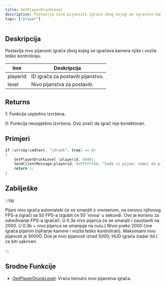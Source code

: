 ```yaml
---
title: SetPlayerDrunkLevel
description: Postavlja nivo pijanosti igrača zbog kojeg se igračeva kamera njiše i vozila teško kontroliraju.
tags: ["player"]
---
```


## Deskripcija

Postavlja nivo pijanosti igrača zbog kojeg se igračeva kamera njiše i vozila teško kontroliraju.

| Ime      | Deskripcija                       |
| -------- | --------------------------------- |
| playerid | ID igrača za postaviti pijanstvo. |
| level    | Nivo pijanstva za postaviti.      |

## Returns

1: Funkcija uspješno izvršena.

0: Funkcija neuspješno izvršena. Ovo znači da igrač nije konektovan.

## Primjeri

```c
if (strcmp(cmdtext, "/drunk", true) == 0)
{
    SetPlayerDrunkLevel (playerid, 4000);
    SendClientMessage(playerid, 0xFFFFFFAA, "Sada si pijan; nemoj da piješ i voziš!");
    return 1;
}
```

## Zabilješke

:::tip

Pijani nivo igrača automatski će se smanjiti s vremenom, na osnovu njihovog FPS-a (igrači sa 50 FPS-a izgubit će 50 'nivoa' u sekundi. Ovo je korisno za određivanje FPS-a igrača!). U 0.3a nivo pijanca će se smanjiti i zaustaviti na 2000. U 0.3b + nivo pijanca se smanjuje na nulu.) Nivoi preko 2000 čine igrača pijanim (njihanje kamere i vozila teško kontrolirati). Maksimalni nivo pijanosti je 50000. Dok je nivo pijanosti iznad 5000, HUD igrača (radar itd.) će biti sakriven.

:::

## Srodne Funkcije

- [GetPlayerDrunkLevel](GetPlayerDrunkLevel): Vraća trenutni nivo pijanstva igrača.
